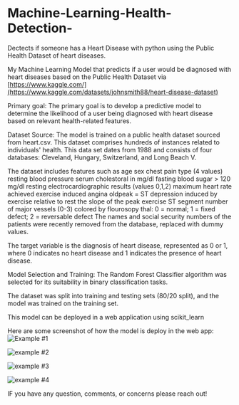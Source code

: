 # Machine-Learning-Health-Detection-
Dectects if someone has a Heart Disease with python using the Public Health Dataset of heart diseases.




My Machine Learning Model that predicts if a user would be diagnosed with heart diseases based on the Public Health Dataset via [https://www.kaggle.com/](https://www.kaggle.com/datasets/johnsmith88/heart-disease-dataset)






Primary goal: 
The primary goal is to develop a predictive model to determine the likelihood of a user being diagnosed with heart disease based on relevant health-related features.






Dataset Source: 
The model is trained on a public health dataset sourced from heart.csv. This dataset comprises hundreds of instances related to individuals' health. This data set dates from 1988 and consists of four databases: Cleveland, Hungary, Switzerland, and Long Beach V. 





The dataset includes features such as age
sex
chest pain type (4 values)
resting blood pressure
serum cholestoral in mg/dl
fasting blood sugar > 120 mg/dl
resting electrocardiographic results (values 0,1,2)
maximum heart rate achieved
exercise induced angina
oldpeak = ST depression induced by exercise relative to rest
the slope of the peak exercise ST segment
number of major vessels (0-3) colored by flourosopy
thal: 0 = normal; 1 = fixed defect; 2 = reversable defect The names and social security numbers of the patients were recently removed from the database, replaced with dummy values.

The target variable is the diagnosis of heart disease, represented as 0 or 1, where 0 indicates no heart disease and 1 indicates the presence of heart disease.








Model Selection and Training: 
The Random Forest Classifier algorithm was selected for its suitability in binary classification tasks.

The dataset was split into training and testing sets (80/20 split), and the model was trained on the training set.

This model can be deployed in a web application using scikit_learn 

Here are some screenshot of how the model is deploy in the web app:
![Example #1](https://github.com/kevJ711/Machine-Learning-Health-Detection-/assets/76807356/bd4c3f45-739f-4221-907e-08195cf37737)

![example #2](https://github.com/kevJ711/Machine-Learning-Health-Detection-/assets/76807356/efb0337e-2b7a-4d4a-91e7-b8d76a2ea8f1)

![example #3](https://github.com/kevJ711/Machine-Learning-Health-Detection-/assets/76807356/a9b0949d-b24f-4bd7-b811-fbec996f0399)

![example #4](https://github.com/kevJ711/Machine-Learning-Health-Detection-/assets/76807356/8c8d8d7f-65ab-4eaa-bd12-8f66dd363fd2)




IF you have any question, comments, or concerns please reach out! 
  
